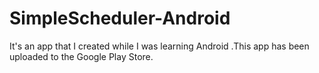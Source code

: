 # SimpleScheduler-Android
It's an app that I created while I was learning Android .This app has been uploaded to the Google Play Store.
